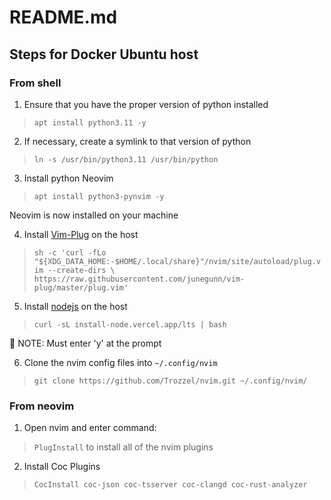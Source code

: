 # README.md

## Steps for Docker Ubuntu host

### From shell

1. Ensure that  you have the proper version of python installed
> `apt install python3.11 -y`

2. If necessary, create a symlink to that version of python
> `ln -s /usr/bin/python3.11 /usr/bin/python`

3. Install python Neovim
> `apt install python3-pynvim -y`

Neovim is now installed on your machine

4. Install [Vim-Plug](https://github.com/junegunn/vim-plug) on the host
> `sh -c 'curl -fLo "${XDG_DATA_HOME:-$HOME/.local/share}"/nvim/site/autoload/plug.vim --create-dirs \
       https://raw.githubusercontent.com/junegunn/vim-plug/master/plug.vim'`

5. Install [nodejs](https://nodejs.org/en/download/) on the host
> `curl -sL install-node.vercel.app/lts | bash`

📝 NOTE: Must enter 'y' at the prompt

6. Clone the nvim config files into `~/.config/nvim`
> `git clone https://github.com/Trozzel/nvim.git ~/.config/nvim/`

### From neovim

1. Open nvim and enter command:
> `PlugInstall` to install all of the nvim plugins

2. Install Coc Plugins
> `CocInstall coc-json coc-tsserver coc-clangd coc-rust-analyzer`
